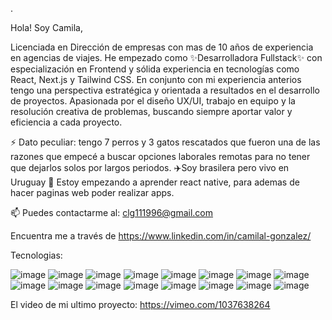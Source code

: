 .


Hola! Soy  Camila, 

Licenciada en Dirección de empresas con mas de 10 años de experiencia en agencias de viajes.
He empezado como ✨Desarrolladora Fullstack✨ con especialización en Frontend y sólida experiencia en tecnologías
como React, Next.js y Tailwind CSS. En conjunto con mi experiencia anterios tengo  una perspectiva estratégica y orientada a resultados en el desarrollo de proyectos.
Apasionada por el diseño UX/UI, trabajo en equipo y la resolución creativa de problemas, buscando siempre aportar valor y eficiencia a cada proyecto.

⚡ Dato peculiar: tengo 7 perros y 3 gatos rescatados que fueron una de las razones que empecé a buscar opciones laborales remotas para no tener que dejarlos solos por largos periodos.
✈️Soy brasilera pero vivo en Uruguay
🌱 Estoy empezando a aprender react native, para ademas de hacer paginas web poder realizar apps. 

📫 Puedes contactarme al: clg111996@gmail.com

Encuentra me a través de https://www.linkedin.com/in/camilal-gonzalez/

Tecnologias:

![image](https://github.com/user-attachments/assets/b20543f3-20cd-4c41-9cb7-c5052766b4e5)   ![image](https://github.com/user-attachments/assets/12a92fe7-d7fc-4c4c-9d03-7875dae1bd6d)    ![image](https://github.com/user-attachments/assets/db2be1c5-0185-4689-af3d-e9766d84f548)     ![image](https://github.com/user-attachments/assets/2aa74f6c-b96d-44f5-9619-ee926a8abb2a)   ![image](https://github.com/user-attachments/assets/9cc362f7-ae08-449e-b3f9-5585424c6ad1)
![image](https://github.com/user-attachments/assets/43ad32e9-c86d-438b-80b0-4a36129709d8)   ![image](https://github.com/user-attachments/assets/bcbf7e2f-b4da-4e17-87ab-3e87f850aa9c)    ![image](https://github.com/user-attachments/assets/27977f50-1738-448c-b51d-282627ca7d27)
![image](https://github.com/user-attachments/assets/3fcf7293-5d7e-4650-8396-eb72b4ac13b7)  ![image](https://github.com/user-attachments/assets/9d5f7885-ad7a-41d4-94c2-f01ba1017de4) ![image](https://github.com/user-attachments/assets/014646bf-e073-4499-ac68-61ece17d7620)
![image](https://github.com/user-attachments/assets/528eb202-da12-4aed-bcfb-c9facf7ab520)  ![image](https://github.com/user-attachments/assets/14b0ddd3-e425-441c-9614-499eb46830c0)  ![image](https://github.com/user-attachments/assets/6ee7eb08-56c5-4def-8273-da998c336897)
![image](https://github.com/user-attachments/assets/d6ff06f4-8f85-4547-9c08-f7742b08e4d0) ![image](https://github.com/user-attachments/assets/2ef44552-c707-43aa-95be-87b5b9482775)




El video de mi ultimo proyecto:  https://vimeo.com/1037638264












